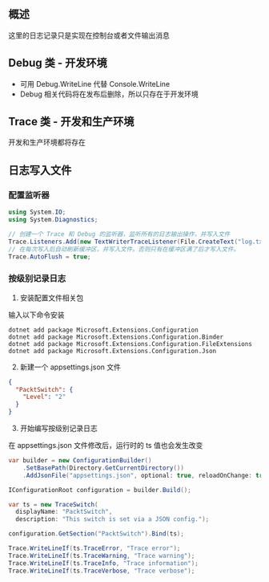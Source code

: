 ## 概述

这里的日志记录只是实现在控制台或者文件输出消息

## Debug 类 - 开发环境

- 可用 Debug.WriteLine 代替 Console.WriteLine
- Debug 相关代码将在发布后删除，所以只存在于开发环境

## Trace 类 - 开发和生产环境

开发和生产环境都将存在

## 日志写入文件

### 配置监听器

```cs
using System.IO;
using System.Diagnostics;

// 创建一个 Trace 和 Debug 的监听器，监听所有的日志输出操作，并写入文件
Trace.Listeners.Add(new TextWriterTraceListener(File.CreateText("log.txt")));
// 在每次写入后自动刷新缓冲区，并写入文件。否则只有在缓冲区满了后才写入文件。
Trace.AutoFlush = true;
```

### 按级别记录日志

1. 安装配置文件相关包

输入以下命令安装

```
dotnet add package Microsoft.Extensions.Configuration
dotnet add package Microsoft.Extensions.Configuration.Binder
dotnet add package Microsoft.Extensions.Configuration.FileExtensions
dotnet add package Microsoft.Extensions.Configuration.Json
```

2. 新建一个 appsettings.json 文件

```json
{
  "PacktSwitch": {
    "Level": "2"
  }
}
```

3. 开始编写按级别记录日志

在 appsettings.json 文件修改后，运行时的 ts 值也会发生改变

```cs
var builder = new ConfigurationBuilder()
    .SetBasePath(Directory.GetCurrentDirectory())
    .AddJsonFile("appsettings.json", optional: true, reloadOnChange: true);

IConfigurationRoot configuration = builder.Build();

var ts = new TraceSwitch(
  displayName: "PacktSwitch",
  description: "This switch is set via a JSON config.");

configuration.GetSection("PacktSwitch").Bind(ts);

Trace.WriteLineIf(ts.TraceError, "Trace error");
Trace.WriteLineIf(ts.TraceWarning, "Trace warning");
Trace.WriteLineIf(ts.TraceInfo, "Trace information");
Trace.WriteLineIf(ts.TraceVerbose, "Trace verbose");

```
